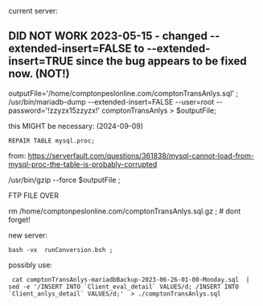 
current server:

##   DID NOT WORK 2023-05-15 - changed --extended-insert=FALSE  to   --extended-insert=TRUE  since the bug appears to be fixed now.  (NOT!)



outputFile='/home/comptonpeslonline.com/comptonTransAnlys.sql' ;
/usr/bin/mariadb-dump --extended-insert=FALSE --user=root --password='!zzyzx15zzyzx!' comptonTransAnlys > $outputFile; 

this MIGHT be necessary:  (2024-09-09)

    REPAIR TABLE mysql.proc;

from:  https://serverfault.com/questions/361838/mysql-cannot-load-from-mysql-proc-the-table-is-probably-corrupted

 
/usr/bin/gzip  --force  $outputFile   ;
     
   FTP FILE OVER
   
   rm   /home/comptonpeslonline.com/comptonTransAnlys.sql.gz   ;   # dont forget!
 
new server:

    bash -vx  runConversion.bsh ;
    
possibly use:

     cat comptonTransAnlys-mariadbBackup-2023-06-26-01-00-Monday.sql  | sed -e '/INSERT INTO `Client_eval_detail` VALUES/d; /INSERT INTO `Client_anlys_detail` VALUES/d;'  > ./comptonTransAnlys.sql
